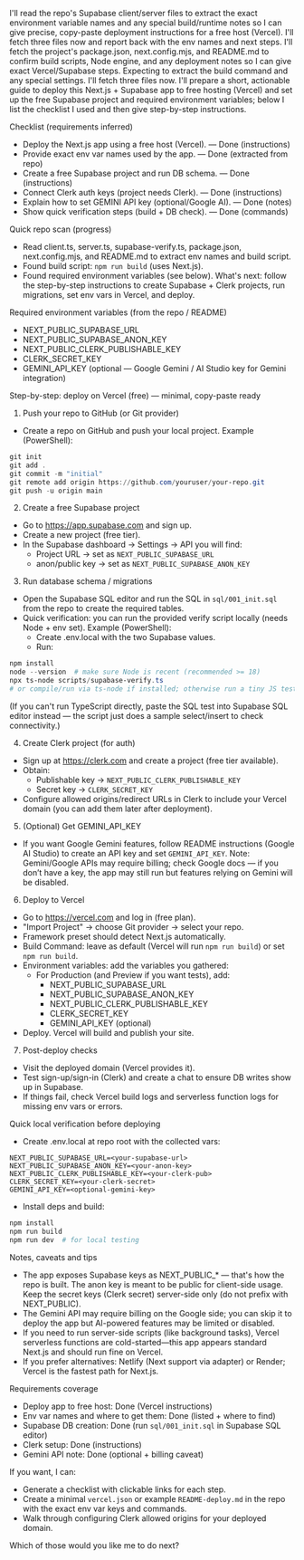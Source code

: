 I'll read the repo's Supabase client/server files to extract the exact environment variable names and any special build/runtime notes so I can give precise, copy-paste deployment instructions for a free host (Vercel). I'll fetch three files now and report back with the env names and next steps. I'll fetch the project's package.json, next.config.mjs, and README.md to confirm build scripts, Node engine, and any deployment notes so I can give exact Vercel/Supabase steps. Expecting to extract the build command and any special settings. I'll fetch three files now. I'll prepare a short, actionable guide to deploy this Next.js + Supabase app to free hosting (Vercel) and set up the free Supabase project and required environment variables; below I list the checklist I used and then give step-by-step instructions.

Checklist (requirements inferred)
- Deploy the Next.js app using a free host (Vercel). — Done (instructions)
- Provide exact env var names used by the app. — Done (extracted from repo)
- Create a free Supabase project and run DB schema. — Done (instructions)
- Connect Clerk auth keys (project needs Clerk). — Done (instructions)
- Explain how to set GEMINI API key (optional/Google AI). — Done (notes)
- Show quick verification steps (build + DB check). — Done (commands)

Quick repo scan (progress)
- Read client.ts, server.ts, supabase-verify.ts, package.json, next.config.mjs, and README.md to extract env names and build script.
- Found build script: `npm run build` (uses Next.js).
- Found required environment variables (see below).
What's next: follow the step-by-step instructions to create Supabase + Clerk projects, run migrations, set env vars in Vercel, and deploy.

Required environment variables (from the repo / README)
- NEXT_PUBLIC_SUPABASE_URL
- NEXT_PUBLIC_SUPABASE_ANON_KEY
- NEXT_PUBLIC_CLERK_PUBLISHABLE_KEY
- CLERK_SECRET_KEY
- GEMINI_API_KEY (optional — Google Gemini / AI Studio key for Gemini integration)

Step-by-step: deploy on Vercel (free) — minimal, copy-paste ready

1) Push your repo to GitHub (or Git provider)
- Create a repo on GitHub and push your local project.
Example (PowerShell):
```powershell
git init
git add .
git commit -m "initial"
git remote add origin https://github.com/youruser/your-repo.git
git push -u origin main
```

2) Create a free Supabase project
- Go to https://app.supabase.com and sign up.
- Create a new project (free tier).
- In the Supabase dashboard -> Settings -> API you will find:
  - Project URL -> set as `NEXT_PUBLIC_SUPABASE_URL`
  - anon/public key -> set as `NEXT_PUBLIC_SUPABASE_ANON_KEY`

3) Run database schema / migrations
- Open the Supabase SQL editor and run the SQL in `sql/001_init.sql` from the repo to create the required tables.
- Quick verification: you can run the provided verify script locally (needs Node + env set). Example (PowerShell):
  - Create .env.local with the two Supabase values.
  - Run:
```powershell
npm install
node --version  # make sure Node is recent (recommended >= 18)
npx ts-node scripts/supabase-verify.ts
# or compile/run via ts-node if installed; otherwise run a tiny JS test
```
(If you can't run TypeScript directly, paste the SQL test into Supabase SQL editor instead — the script just does a sample select/insert to check connectivity.)

4) Create Clerk project (for auth)
- Sign up at https://clerk.com and create a project (free tier available).
- Obtain:
  - Publishable key -> `NEXT_PUBLIC_CLERK_PUBLISHABLE_KEY`
  - Secret key -> `CLERK_SECRET_KEY`
- Configure allowed origins/redirect URLs in Clerk to include your Vercel domain (you can add them later after deployment).

5) (Optional) Get GEMINI_API_KEY
- If you want Google Gemini features, follow README instructions (Google AI Studio) to create an API key and set `GEMINI_API_KEY`. Note: Gemini/Google APIs may require billing; check Google docs — if you don’t have a key, the app may still run but features relying on Gemini will be disabled.

6) Deploy to Vercel
- Go to https://vercel.com and log in (free plan).
- "Import Project" -> choose Git provider -> select your repo.
- Framework preset should detect Next.js automatically.
- Build Command: leave as default (Vercel will run `npm run build`) or set `npm run build`.
- Environment variables: add the variables you gathered:
  - For Production (and Preview if you want tests), add:
    - NEXT_PUBLIC_SUPABASE_URL
    - NEXT_PUBLIC_SUPABASE_ANON_KEY
    - NEXT_PUBLIC_CLERK_PUBLISHABLE_KEY
    - CLERK_SECRET_KEY
    - GEMINI_API_KEY (optional)
- Deploy. Vercel will build and publish your site.

7) Post-deploy checks
- Visit the deployed domain (Vercel provides it).
- Test sign-up/sign-in (Clerk) and create a chat to ensure DB writes show up in Supabase.
- If things fail, check Vercel build logs and serverless function logs for missing env vars or errors.

Quick local verification before deploying
- Create .env.local at repo root with the collected vars:
```env
NEXT_PUBLIC_SUPABASE_URL=<your-supabase-url>
NEXT_PUBLIC_SUPABASE_ANON_KEY=<your-anon-key>
NEXT_PUBLIC_CLERK_PUBLISHABLE_KEY=<your-clerk-pub>
CLERK_SECRET_KEY=<your-clerk-secret>
GEMINI_API_KEY=<optional-gemini-key>
```
- Install deps and build:
```powershell
npm install
npm run build
npm run dev  # for local testing
```

Notes, caveats and tips
- The app exposes Supabase keys as NEXT_PUBLIC_* — that's how the repo is built. The anon key is meant to be public for client-side usage. Keep the secret keys (Clerk secret) server-side only (do not prefix with NEXT_PUBLIC).
- The Gemini API may require billing on the Google side; you can skip it to deploy the app but AI-powered features may be limited or disabled.
- If you need to run server-side scripts (like background tasks), Vercel serverless functions are cold-started—this app appears standard Next.js and should run fine on Vercel.
- If you prefer alternatives: Netlify (Next support via adapter) or Render; Vercel is the fastest path for Next.js.

Requirements coverage
- Deploy app to free host: Done (Vercel instructions)
- Env var names and where to get them: Done (listed + where to find)
- Supabase DB creation: Done (run `sql/001_init.sql` in Supabase SQL editor)
- Clerk setup: Done (instructions)
- Gemini API note: Done (optional + billing caveat)

If you want, I can:
- Generate a checklist with clickable links for each step.
- Create a minimal `vercel.json` or example `README-deploy.md` in the repo with the exact env var keys and commands.
- Walk through configuring Clerk allowed origins for your deployed domain.

Which of those would you like me to do next?
